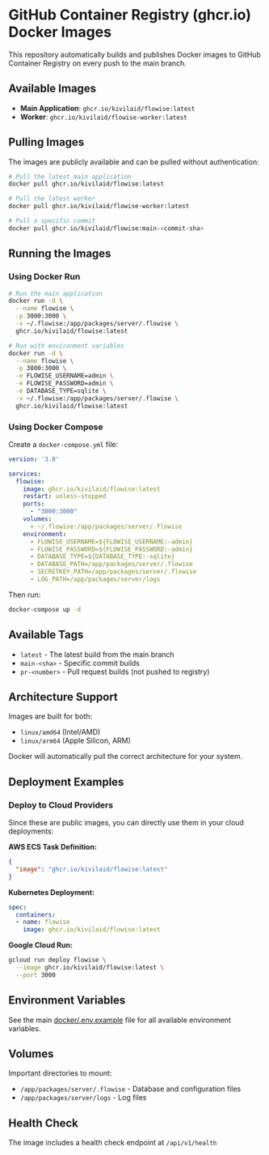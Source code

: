 # GitHub Container Registry (ghcr.io) Docker Images

This repository automatically builds and publishes Docker images to GitHub Container Registry on every push to the main branch.

## Available Images

- **Main Application**: `ghcr.io/kivilaid/flowise:latest`
- **Worker**: `ghcr.io/kivilaid/flowise-worker:latest`

## Pulling Images

The images are publicly available and can be pulled without authentication:

```bash
# Pull the latest main application
docker pull ghcr.io/kivilaid/flowise:latest

# Pull the latest worker
docker pull ghcr.io/kivilaid/flowise-worker:latest

# Pull a specific commit
docker pull ghcr.io/kivilaid/flowise:main-<commit-sha>
```

## Running the Images

### Using Docker Run

```bash
# Run the main application
docker run -d \
  --name flowise \
  -p 3000:3000 \
  -v ~/.flowise:/app/packages/server/.flowise \
  ghcr.io/kivilaid/flowise:latest

# Run with environment variables
docker run -d \
  --name flowise \
  -p 3000:3000 \
  -e FLOWISE_USERNAME=admin \
  -e FLOWISE_PASSWORD=admin \
  -e DATABASE_TYPE=sqlite \
  -v ~/.flowise:/app/packages/server/.flowise \
  ghcr.io/kivilaid/flowise:latest
```

### Using Docker Compose

Create a `docker-compose.yml` file:

```yaml
version: '3.8'

services:
  flowise:
    image: ghcr.io/kivilaid/flowise:latest
    restart: unless-stopped
    ports:
      - "3000:3000"
    volumes:
      - ~/.flowise:/app/packages/server/.flowise
    environment:
      - FLOWISE_USERNAME=${FLOWISE_USERNAME:-admin}
      - FLOWISE_PASSWORD=${FLOWISE_PASSWORD:-admin}
      - DATABASE_TYPE=${DATABASE_TYPE:-sqlite}
      - DATABASE_PATH=/app/packages/server/.flowise
      - SECRETKEY_PATH=/app/packages/server/.flowise
      - LOG_PATH=/app/packages/server/logs
```

Then run:

```bash
docker-compose up -d
```

## Available Tags

- `latest` - The latest build from the main branch
- `main-<sha>` - Specific commit builds
- `pr-<number>` - Pull request builds (not pushed to registry)

## Architecture Support

Images are built for both:
- `linux/amd64` (Intel/AMD)
- `linux/arm64` (Apple Silicon, ARM)

Docker will automatically pull the correct architecture for your system.

## Deployment Examples

### Deploy to Cloud Providers

Since these are public images, you can directly use them in your cloud deployments:

**AWS ECS Task Definition:**
```json
{
  "image": "ghcr.io/kivilaid/flowise:latest"
}
```

**Kubernetes Deployment:**
```yaml
spec:
  containers:
  - name: flowise
    image: ghcr.io/kivilaid/flowise:latest
```

**Google Cloud Run:**
```bash
gcloud run deploy flowise \
  --image ghcr.io/kivilaid/flowise:latest \
  --port 3000
```

## Environment Variables

See the main [docker/.env.example](./env.example) file for all available environment variables.

## Volumes

Important directories to mount:
- `/app/packages/server/.flowise` - Database and configuration files
- `/app/packages/server/logs` - Log files

## Health Check

The image includes a health check endpoint at `/api/v1/health`